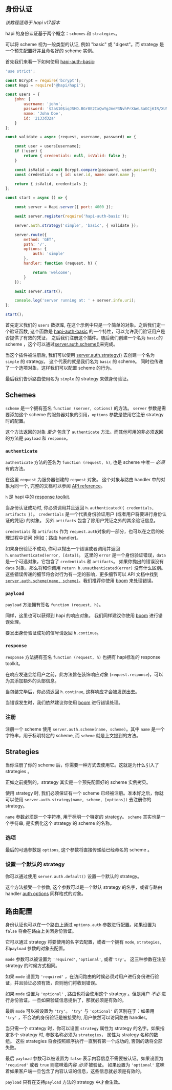 ## 身份认证

_该教程适用于 hapi v17版本_

hapi 的身份认证基于两个概念：`schemes` 和 `strategies`。

可以将 scheme 视为一般类型的认证, 例如 "basic" 或 "digest"。而 strategy 是一个预先配置好并且命名好的 scheme 实例。

首先我们来看一下如何使用 [hapi-auth-basic](https://github.com/hapijs/hapi-auth-basic):

```javascript
'use strict';

const Bcrypt = require('bcrypt');
const Hapi = require('@hapi/hapi');

const users = {
    john: {
        username: 'john',
        password: '$2a$10$iqJSHD.BGr0E2IxQwYgJmeP3NvhPrXAeLSaGCj6IR/XU5QtjVu5Tm',   // '密码: secret'
        name: 'John Doe',
        id: '2133d32a'
    }
};

const validate = async (request, username, password) => {

    const user = users[username];
    if (!user) {
        return { credentials: null, isValid: false };
    }

    const isValid = await Bcrypt.compare(password, user.password);
    const credentials = { id: user.id, name: user.name };

    return { isValid, credentials };
};

const start = async () => {

    const server = Hapi.server({ port: 4000 });

    await server.register(require('hapi-auth-basic'));

    server.auth.strategy('simple', 'basic', { validate });

    server.route({
        method: 'GET',
        path: '/',
        options: {
            auth: 'simple'
        },
        handler: function (request, h) {

            return 'welcome';
        }
    });

    await server.start();

    console.log('server running at: ' + server.info.uri);
};

start();
```

首先定义我们的 `users` 数据库, 在这个示例中只是一个简单的对象。之后我们定一个验证函数, 这个函数是 [hapi-auth-basic](https://github.com/hapijs/hapi-auth-basic) 的一个特性，可以允许我们验证用户是否提供了有效的凭证，
之后我们注册这个插件。随后我们创建一个名为 `basic`的 scheme ，这个可以通过[server.auth.scheme()](/api#serverauthschemename-scheme)来完成。

当这个插件被注册后, 我们可以使用 [server.auth.strategy()](/api#serverauthstrategyname-scheme-mode-options) 去创建一个名为 `simple` 的 strategy。 这个代表的就是我们名为 `basic` 的 scheme。 同时也传递了一个选项对象，这样我们可以配置 scheme 的行为。

最后我们告诉路由使用名为 `simple` 的 strategy 来做身份验证。

## Schemes

`scheme` 是一个拥有签名 `function (server, options)` 的方法。 `server` 参数是需要添加这个 scheme 的服务器对象的引用，`options` 参数是使用它注册 strategy 时的配置。

这个方法返回的对象 *至少* 包含了 `authenticate` 方法。而其他可用的非必须返回的方法是 `payload` 和 `response`。

### `authenticate`

`authenticate` 方法的签名为 `function (request, h)`, 也是 scheme 中唯一 *必须* 有的方法。

在这里 `request` 为服务器创建的 `request` 对象。 这个对象与路由 handler 中的对象为同一个, 完整的文档可以参阅 [API reference](/api#request-object)。

`h` 是 hapi 中的 [response toolkit](https://hapijs.com/api#response-toolkit).

当身份认证成功时, 你必须调用并且返回 `h.authenticated({ credentials, artifacts })`。 `credentials` 是一个代表身份验证用户 (或者用户将要进行身份认证的凭证) 的对象。 另外 `artifacts` 包含了除用户凭证之外的其余验证信息。

`credentials` 和 `artifacts` 作为 `request.auth`对象的一部分，也可以在之后的处理过程中访问 (例如：路由 handler)。

如果身份验证不成功, 你可以抛出一个错误或者调用并返回 `h.unauthenticated(error, [data])`。 这里的 `error` 是一个身份验证错误，`data` 是一个可选对象，它包含了 `credentials` 和 `artifacts`。 如果你抛出的错误没有 `data` 对象，那么将和你调用 `return h.unauthenticated(error)` 没有什么区别。 这些错误传递的细节将会对行为有一定的影响，更多细节可以 API 文档中找到 [`server.auth.scheme(name, scheme)`](https://hapijs.com/api#-serverauthschemename-scheme)。我们推荐你使用 [boom](https://github.com/hapijs/boom) 来处理错误。

### `payload`

`payload` 方法拥有签名 `function (request, h)`。

同样，这里也可以获得到 hapi 的响应对象。 我们同样建议你使用 [boom](https://github.com/hapijs/boom) 进行错误处理。

要发出身份验证成功的信号请返回 `h.continue`。

### `response`

`response` 方法拥有签名 `function (request, h)` 也拥有 hapi标准的 response toolkit。

在响应发送会给用户之前，此方法旨在装饰响应对象 (`request.response`)，可以为其添加额外的头部信息。

当包装完毕后，你必须返回 `h.continue`, 这样响应才会被发送出去。

当错误发生时，我们依然建议你使用 [boom](https://github.com/hapijs/boom) 进行错误处理。

### 注册

注册一个 scheme 使用 `server.auth.scheme(name, scheme)`。其中 `name` 是一个字符串，用于标明特定的 scheme, 而 `scheme` 就是上文提到的方法。

## Strategies

当你注册了你的 scheme 后，你需要一种方式去使用它。这就是为什么引入了 strategies 。

正如之前提到的，strategy 其实是一个预先配置好的 scheme 实例拷贝。

使用 strategy 时, 我们必须保证有一个 scheme 已经被注册。准本好之后，你就可以使用 `server.auth.strategy(name, scheme, [options])` 去注册你的 strategy。

`name` 参数必须是一个字符串, 用于标明一个特定的 strategy。 `scheme` 其实也是一个字符串, 是实例化这个 strategy 的 scheme 的名称。

### 选项

最后的可选参数是 `options`, 这个参数将直接传递给已经命名的 scheme 。

### 设置一个默认的 strategy

你可以通过使用 `server.auth.default()` 设置一个默认的 strategy。

这个方法接受一个参数, 这个参数可以是一个默认 strategy 的名字，或者与路由handler [auth options](#route-configuration) 同样格式的对象。

## 路由配置

身份认证也可以在一个路由上通过 `options.auth` 参数进行配置。如果设置为 `false` 将会在路由上关闭身份验证。

它可以通过 strategy 将要使用的名字去配置，或者一个拥有 `mode`, `strategies`, 和`payload` 参数的对象去配置。

`mode` 参数可以被设置为 `'required'`, `'optional'`, 或者`'try'`。 这三种参数在注册 strategy 的时候方式相同。

如果 `mode` 设置为 `'required'` ，在访问路由的时候必须对用户进行身份进行验证，并且验证必须有效，否则他们将收到错误。

如果 `mode` 设置为 `'optional'` , 路由也将会使用这个 strategy 。但是用户 *不必* 进行身份验证。一旦如果验证信息提供了，那就必须是有效的。

最后 `mode` 可以被设置为 `'try'`。 `'try'` 与 `'optional'` 的区别在于：如果用 `'try'` ，不合法的身份验证是被接受的, 用户依然可以访问路由 handler。

当只需一个 strategy 时，你可以设置 `strategy` 属性为 strategy 的名字。如果指定多个 strategy 时, 参数名称必须为 `strategies`， 属性为 strategy 名称的数组。 这些 strategies 将会按照顺序执行一直到有第一个成功的, 否则的话将全部失败。

最后 `payload` 参数可以被设置为 `false` 表示内容信息不需要被认证。如果设置为 `'required'` 或者 `true` 则意味着内容 *必须* 被验证。 如果设置为 `'optional'` 意味着如果客户端一旦包含了内容认证的信息，这些信息就必须是有效的。

`payload` 只有在支持`payload` 方法的 strategy 中才会生效。

